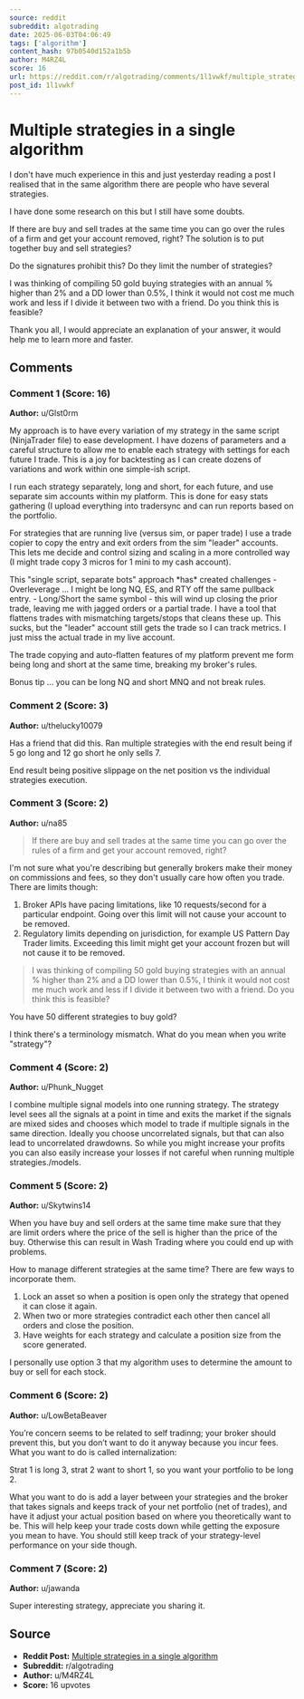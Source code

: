 ```yaml
---
source: reddit
subreddit: algotrading
date: 2025-06-03T04:06:49
tags: ['algorithm']
content_hash: 97b0540d152a1b5b
author: M4RZ4L
score: 16
url: https://reddit.com/r/algotrading/comments/1l1vwkf/multiple_strategies_in_a_single_algorithm/
post_id: 1l1vwkf
---
```


# Multiple strategies in a single algorithm

I don't have much experience in this and just yesterday reading a post I realised that in the same algorithm there are people who have several strategies.

I have done some research on this but I still have some doubts.

If there are buy and sell trades at the same time you can go over the rules of a firm and get your account removed, right? The solution is to put together buy and sell strategies?

Do the signatures prohibit this? Do they limit the number of strategies?

I was thinking of compiling 50 gold buying strategies with an annual % higher than 2% and a DD lower than 0.5%, I think it would not cost me much work and less if I divide it between two with a friend.
Do you think this is feasible?

Thank you all, I would appreciate an explanation of your answer, it would help me to learn more and faster.

## Comments

### Comment 1 (Score: 16)

**Author:** u/Glst0rm

My approach is to have every variation of my strategy in the same script (NinjaTrader file) to ease development. I have dozens of parameters and a careful structure to allow me to enable each strategy with settings for each future I trade. This is a joy for backtesting as I can create dozens of variations and work within one simple-ish script.

I run each strategy separately, long and short, for each future, and use separate sim accounts within my platform. This is done for easy stats gathering (I upload everything into tradersync and can run reports based on the portfolio.

For strategies that are running live (versus sim, or paper trade) I use a trade copier to copy the entry and exit orders from the sim "leader" accounts. This lets me decide and control sizing and scaling in a more controlled way (I might trade copy 3 micros for 1 mini to my cash account).

This "single script, separate bots" approach \*has\* created challenges
\- Overleverage ... I might be long NQ, ES, and RTY off the same pullback entry.
\- Long/Short the same symbol - this will wind up closing the prior trade, leaving me with jagged orders or a partial trade. I have a tool that flattens trades with mismatching targets/stops that cleans these up. This sucks, but the "leader" account still gets the trade so I can track metrics. I just miss the actual trade in my live account.

The trade copying and auto-flatten features of my platform prevent me form being long and short at the same time, breaking my broker's rules.

Bonus tip ... you can be long NQ and short MNQ and not break rules.

### Comment 2 (Score: 3)

**Author:** u/thelucky10079

Has a friend that did this.  Ran multiple strategies with the end result being if 5 go long and 12 go short he only sells 7.

End result being positive slippage on the net position vs the individual strategies execution.

### Comment 3 (Score: 2)

**Author:** u/na85

>If there are buy and sell trades at the same time you can go over the rules of a firm and get your account removed, right?

I'm not sure what you're describing but generally brokers make their money on commissions and fees, so they don't usually care how often you trade.  There are limits though:

1.  Broker APIs have pacing limitations, like 10 requests/second for a particular endpoint.  Going over this limit will not cause your account to be removed.
2.  Regulatory limits depending on jurisdiction, for example US Pattern Day Trader limits.  Exceeding this limit might get your account frozen but will not cause it to be removed.

>I was thinking of compiling 50 gold buying strategies with an annual % higher than 2% and a DD lower than 0.5%, I think it would not cost me much work and less if I divide it between two with a friend. Do you think this is feasible?

You have 50 different strategies to buy gold?

I think there's a terminology mismatch.  What do you mean when you write "strategy"?

### Comment 4 (Score: 2)

**Author:** u/Phunk_Nugget

I combine multiple signal models into one running strategy.  The strategy level sees all the signals at a point in time and exits the market if the signals are mixed sides and chooses which model to trade if multiple signals in the same direction.  Ideally you choose uncorrelated signals, but that can also lead to uncorrelated drawdowns.  So while you might increase your profits you can also easily increase your losses if not careful when running multiple strategies./models.

### Comment 5 (Score: 2)

**Author:** u/Skytwins14

When you have buy and sell orders at the same time make sure that they are limit orders where the price of the sell is higher than the price of the buy. Otherwise this can result in Wash Trading where you could end up with problems.

How to manage different strategies at the same time? There are few ways to incorporate them.

1. Lock an asset so when a position is open only the strategy that opened it can close it again.
2. When two or more strategies contradict each other then cancel all orders and close the position.
3. Have weights for each strategy and calculate a position size from the score generated.

I personally use option 3 that my algorithm uses to determine the amount to buy or sell for each stock.

### Comment 6 (Score: 2)

**Author:** u/LowBetaBeaver

You’re concern seems to be related to self tradinng; your broker should prevent this, but you don’t want to do it anyway because you incur fees.  What you want to do is called internalization:

Strat 1 is long 3, strat 2 want to short 1, so you want your portfolio to be long 2.

What you want to do is add a layer between your strategies and the broker that takes signals and keeps track of your net portfolio (net of trades), and have it adjust your actual position based on where you theoretically want to be.  This will help keep your trade costs down while getting the exposure you mean to have.  You should still keep track of your strategy-level performance on your side though.

### Comment 7 (Score: 2)

**Author:** u/jawanda

Super interesting strategy, appreciate you sharing it.

## Source

- **Reddit Post:** [Multiple strategies in a single algorithm](https://reddit.com/r/algotrading/comments/1l1vwkf/multiple_strategies_in_a_single_algorithm/)
- **Subreddit:** r/algotrading
- **Author:** u/M4RZ4L
- **Score:** 16 upvotes
